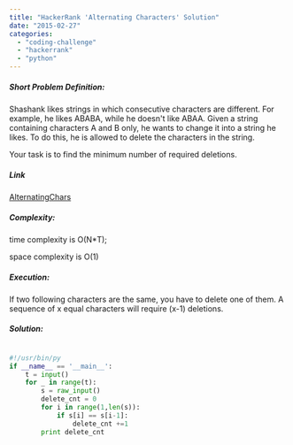 ```yaml
---
title: "HackerRank 'Alternating Characters' Solution"
date: "2015-02-27"
categories: 
  - "coding-challenge"
  - "hackerrank"
  - "python"
---
```


##### Short Problem Definition:

Shashank likes strings in which consecutive characters are different. For example, he likes ABABA, while he doesn't like ABAA. Given a string containing characters A and B only, he wants to change it into a string he likes. To do this, he is allowed to delete the characters in the string.

Your task is to find the minimum number of required deletions.

##### Link

[AlternatingChars](https://www.hackerrank.com/challenges/alternating-characters)

##### Complexity:

time complexity is O(N\*T);

space complexity is O(1)

##### Execution:

If two following characters are the same, you have to delete one of them. A sequence of x equal characters will require (x-1) deletions.

##### Solution:

```python

#!/usr/bin/py
if __name__ == '__main__':
    t = input()
    for _ in range(t):
    	s = raw_input()
    	delete_cnt = 0
    	for i in range(1,len(s)):
            if s[i] == s[i-1]:
            	delete_cnt +=1
        print delete_cnt
```
